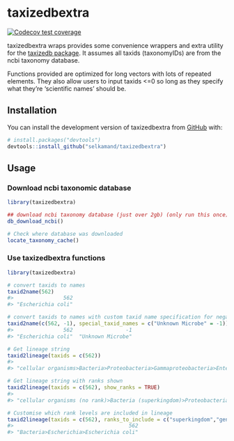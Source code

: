 
<!-- README.md is generated from README.Rmd. Please edit that file -->

# taxizedbextra

<!-- badges: start -->

[![Codecov test
coverage](https://codecov.io/gh/selkamand/taxizedbextra/branch/master/graph/badge.svg)](https://app.codecov.io/gh/selkamand/taxizedbextra?branch=master)

<!-- badges: end -->

taxizedbextra wraps provides some convenience wrappers and extra utility
for the [taxizedb package](https://github.com/ropensci/taxizedb). It
assumes all taxids (taxonomyIDs) are from the ncbi taxonomy database.

Functions provided are optimized for long vectors with lots of repeated
elements. They also allow users to input taxids \<=0 so long as they
specify what they’re ‘scientific names’ should be.

## Installation

You can install the development version of taxizedbextra from
[GitHub](https://github.com/) with:

``` r
# install.packages("devtools")
devtools::install_github("selkamand/taxizedbextra")
```

## Usage

### Download ncbi taxonomic database

``` r
library(taxizedbextra)

## download ncbi taxonomy database (just over 2gb) (only run this once)
db_download_ncbi()

# Check where database was downloaded
locate_taxonomy_cache()
```

### Use taxizedbextra functions

``` r
library(taxizedbextra)

# convert taxids to names
taxid2name(562)
#>                562 
#> "Escherichia coli"

# convert taxids to names with custom taxid name specification for negative taxids
taxid2name(c(562, -1), special_taxid_names = c("Unknown Microbe" = -1))
#>                562                 -1 
#> "Escherichia coli"  "Unknown Microbe"

# Get lineage string
taxid2lineage(taxids = c(562))
#>                                                                                                                               562 
#> "cellular organisms>Bacteria>Proteobacteria>Gammaproteobacteria>Enterobacterales>Enterobacteriaceae>Escherichia>Escherichia coli"

# Get lineage string with ranks shown
taxid2lineage(taxids = c(562), show_ranks = TRUE)
#>                                                                                                                                                                                                            562 
#> "cellular organisms (no rank)>Bacteria (superkingdom)>Proteobacteria (phylum)>Gammaproteobacteria (class)>Enterobacterales (order)>Enterobacteriaceae (family)>Escherichia (genus)>Escherichia coli (species)"

# Customise which rank levels are included in lineage
taxid2lineage(taxids = c(562), ranks_to_include = c("superkingdom","genus", "species"))
#>                                     562 
#> "Bacteria>Escherichia>Escherichia coli"
```
